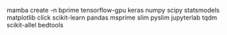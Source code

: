 

mamba create -n bprime tensorflow-gpu keras numpy scipy statsmodels matplotlib click scikit-learn pandas msprime slim pyslim jupyterlab tqdm scikit-allel bedtools
